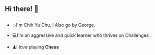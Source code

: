 # <h2>Hi there! 👋<H2>

* 💥I'm Chih Yu Chu. I Also go by George. 

* 💻I'm an aggressive and quick learner who thrives on Challenges.

* ♟I love playing <strong>Chess<strong>


